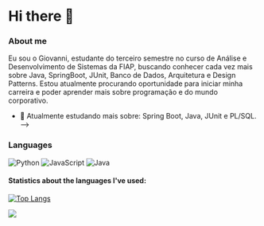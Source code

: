 # Hi there 👋

### About me
  Eu sou o Giovanni, estudante do terceiro semestre no curso de Análise e Desenvolvimento de Sistemas da FIAP, buscando conhecer cada vez mais sobre Java, SpringBoot, JUnit, Banco de Dados, Arquitetura e Design Patterns. Estou atualmente procurando oportunidade para iniciar minha carreira e poder aprender mais sobre programação e do mundo corporativo.
  
  - 🌱 Atualmente estudando mais sobre: Spring Boot, Java, JUnit e PL/SQL.
  -->
  
### Languages
  ![Python](https://img.shields.io/badge/python-3670A0?style=flat-square&logo=python&logoColor=ffdd54)
  ![JavaScript](https://img.shields.io/badge/javascript-%23323330.svg?style=flat-square&logo=javascript&logoColor=%23F7DF1E)
  ![Java](https://img.shields.io/badge/java-%23ED8B00.svg?style=flat-badge&logo=java&logoColor=white)
  
#### Statistics about the languages I've used:<br>
  [![Top Langs](https://github-readme-stats.vercel.app/api/top-langs/?username=AdurraIS&layout=compact&hide=jupyter%20notebook,html)](https://github.com/anuraghazra/github-readme-stats)
<p><img align="left" src="https://github-readme-stats.vercel.app/api?username=AdurraIS&show_icons=true&theme=graywhite" /></p>


